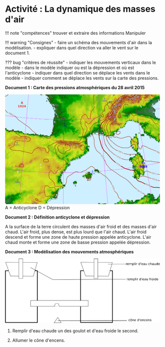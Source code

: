 # Activité : La dynamique des masses d'air

!!! note "compétences"
    trouver et extraire des informations
    Manipuler


!!! warning "Consignes"
    - faire un schéma des mouvements d'air dans la modélisation.
    - expliquer dans quel direction va aller le vent sur le document 1.

??? bug "critères de réussite"
    - indiquer les mouvements verticaux dans le modèle
    - dans le modèle indiquer ou est la dépression et où est l'anticyclone
    - indiquer dans quel direction se déplace les vents dans le modèle
    - indiquer comment se déplace les vents sur la carte des pressions.


**Document 1 : Carte des pressions atmosphériques du 28 avril 2015**

![Carte des pressions atmosphériques du 28 avril 2015](Pictures/cartePressionSudFrance280415.png)
A = Anticyclone
D = Dépression

**Document 2 : Définition anticyclone et dépression**

A la surface de la terre circulent des masses d'air froid et des masses d'air chaud. 
L'air froid, plus dense, est plus lourd que l'air chaud. L'air froid descend et forme une zone de haute pression appelée anticyclone. L'air chaud monte et forme une zone de basse pression appelée dépression. 


**Document 3 : Modélisation des mouvements atmosphériques**

![](Pictures/montageDynAir.png)

1. Remplir d'eau chaude un des goulot et d'eau froide le second.

2. Allumer le cône d'encens.

